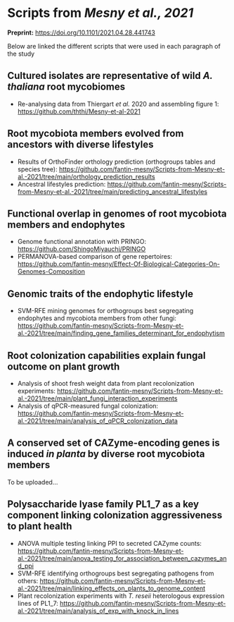 # Scripts from ***Mesny *et al.*, 2021***

**Preprint:** https://doi.org/10.1101/2021.04.28.441743

Below are linked the different scripts that were used in each paragraph of the study

## Cultured isolates are representative of wild *A. thaliana* root mycobiomes

- Re-analysing data from Thiergart *et al.* 2020 and assembling figure 1: https://github.com/ththi/Mesny-et-al-2021

## Root mycobiota members evolved from ancestors with diverse lifestyles

- Results of OrthoFinder orthology prediction (orthogroups tables and species tree): https://github.com/fantin-mesny/Scripts-from-Mesny-et-al.-2021/tree/main/orthology_prediction_results
- Ancestral lifestyles prediction: https://github.com/fantin-mesny/Scripts-from-Mesny-et-al.-2021/tree/main/predicting_ancestral_lifestyles

## Functional overlap in genomes of root mycobiota members and endophytes

- Genome functional annotation with PRINGO: https://github.com/ShingoMiyauchi/PRINGO
- PERMANOVA-based comparison of gene repertoires: https://github.com/fantin-mesny/Effect-Of-Biological-Categories-On-Genomes-Composition

## Genomic traits of the endophytic lifestyle

- SVM-RFE mining genomes for orthogroups best segregating endophytes and mycobiota members from other fungi: https://github.com/fantin-mesny/Scripts-from-Mesny-et-al.-2021/tree/main/finding_gene_families_determinant_for_endophytism

## Root colonization capabilities explain fungal outcome on plant growth

- Analysis of shoot fresh weight data from plant recolonization experiments: https://github.com/fantin-mesny/Scripts-from-Mesny-et-al.-2021/tree/main/plant_fungi_interaction_experiments
- Analysis of qPCR-measured fungal colonization: https://github.com/fantin-mesny/Scripts-from-Mesny-et-al.-2021/tree/main/analysis_of_qPCR_colonization_data

## A conserved set of CAZyme-encoding genes is induced *in planta* by diverse root mycobiota members

To be uploaded...

## Polysaccharide lyase family PL1_7 as a key component linking colonization aggressiveness to plant health

- ANOVA multiple testing linking PPI to secreted CAZyme counts: https://github.com/fantin-mesny/Scripts-from-Mesny-et-al.-2021/tree/main/anova_testing_for_association_between_cazymes_and_ppi
- SVM-RFE identifying orthogroups best segregating pathogens from others: https://github.com/fantin-mesny/Scripts-from-Mesny-et-al.-2021/tree/main/linking_effects_on_plants_to_genome_content
- Plant recolonization experiments with *T. reseii* heterologous expression lines of PL1_7: https://github.com/fantin-mesny/Scripts-from-Mesny-et-al.-2021/tree/main/analysis_of_exp_with_knock_in_lines
